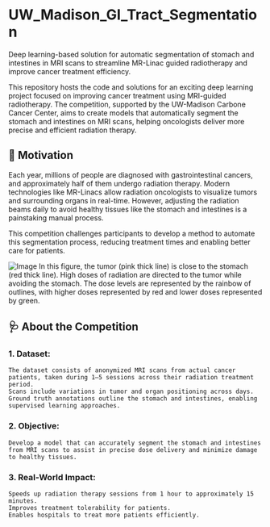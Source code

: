 # UW_Madison_GI_Tract_Segmentation
Deep learning-based solution for automatic segmentation of stomach and intestines in MRI scans to streamline MR-Linac guided radiotherapy and improve cancer treatment efficiency.

This repository hosts the code and solutions for an exciting deep learning project focused on improving cancer treatment using MRI-guided radiotherapy. The competition, supported by the UW-Madison Carbone Cancer Center, aims to create models that automatically segment the stomach and intestines on MRI scans, helping oncologists deliver more precise and efficient radiation therapy.

## 🚀 Motivation
Each year, millions of people are diagnosed with gastrointestinal cancers, and approximately half of them undergo radiation therapy. Modern technologies like MR-Linacs allow radiation oncologists to visualize tumors and surrounding organs in real-time. However, adjusting the radiation beams daily to avoid healthy tissues like the stomach and intestines is a painstaking manual process.

This competition challenges participants to develop a method to automate this segmentation process, reducing treatment times and enabling better care for patients.

![Image](https://github.com/user-attachments/assets/31485428-6796-4759-bc80-cc1398a480ec)
In this figure, the tumor (pink thick line) is close to the stomach (red thick line). High doses of radiation are directed to the tumor while avoiding the stomach. The dose levels are represented by the rainbow of outlines, with higher doses represented by red and lower doses represented by green.

## 🩺 About the Competition
### 1. Dataset:
    The dataset consists of anonymized MRI scans from actual cancer patients, taken during 1–5 sessions across their radiation treatment period.
    Scans include variations in tumor and organ positioning across days.
    Ground truth annotations outline the stomach and intestines, enabling supervised learning approaches.
### 2. Objective:
    Develop a model that can accurately segment the stomach and intestines from MRI scans to assist in precise dose delivery and minimize damage to healthy tissues.

### 3. Real-World Impact:
    Speeds up radiation therapy sessions from 1 hour to approximately 15 minutes.
    Improves treatment tolerability for patients.
    Enables hospitals to treat more patients efficiently.
